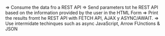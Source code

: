 => Consume the data fro a REST API
=> Send parameters tot he REST API based on the information provided by the user in the HTML Form
=> Print the results fromt he REST API with FETCH API, AJAX y ASYNC/AWAIT.
=> Use intermidate techinques such as async JavaScript, Arrow FUnctions & JSON
